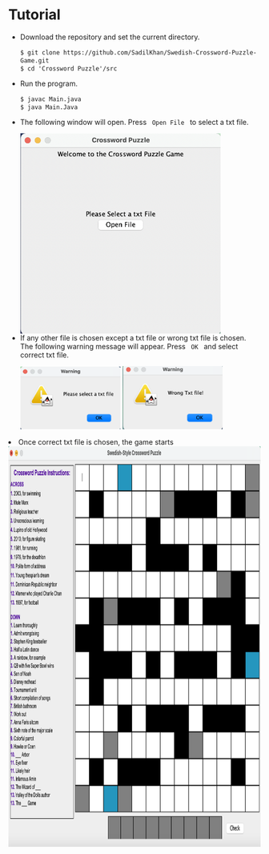 # Tutorial
<ul>
  <li> Download the repository and set the current directory.</li>

``` 
$ git clone https://github.com/SadilKhan/Swedish-Crossword-Puzzle-Game.git
$ cd 'Crossword Puzzle'/src
```
  <li> Run the program. </li>
  
```
$ javac Main.java
$ java Main.Java 
```
  <li> <p> The following window will open. Press <code> Open File </code> to select a txt file.</p>
<a href="url"><img src="https://github.com/SadilKhan/Swedish-Crossword-Puzzle-Game/blob/main/Images/File%20Opener%20Window.png" align="center" height="400" width="400" ></a> </li>

<li>If any other file is chosen except a txt file or wrong txt file is chosen. The following warning message will appear. Press <code> OK </code> and select correct
  txt file.
<p float="center">
  <img src="https://github.com/SadilKhan/Swedish-Crossword-Puzzle-Game/blob/main/Images/Warning%20Message%201.png" width="200" />
  <img src="https://github.com/SadilKhan/Swedish-Crossword-Puzzle-Game/blob/main/Images/Warning%20Message%202.png" width="200" /> 
  </p></li>
</ul>

<li> Once correct txt file is chosen, the game starts </li>
<a href="url"><img src="https://github.com/SadilKhan/Swedish-Crossword-Puzzle-Game/blob/main/Images/gameUI.png" align="center" height="800" width="1000" ></a> </li>

